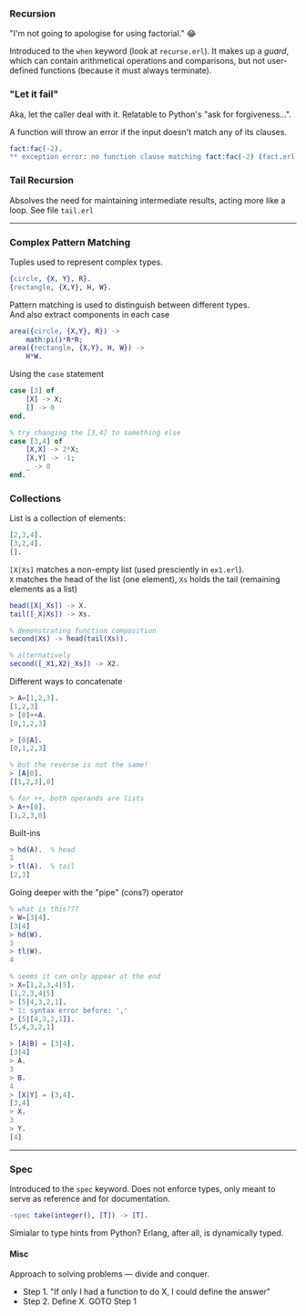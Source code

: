 ### Recursion

"I'm not going to apologise for using factorial." 😂

Introduced to the `when` keyword (look at `recurse.erl`). It makes up a _guard_, which can contain arithmetical operations and comparisons, but not user-defined functions (because it must always terminate).

### "Let it fail"

Aka, let the caller deal with it. Relatable to Python's "ask for forgiveness...".

A function will throw an error if the input doesn't match any of its clauses.

```erlang
fact:fac(-2).
** exception error: no function clause matching fact:fac(-2) (fact.erl, line 4)
```

### Tail Recursion

Absolves the need for maintaining intermediate results, acting more like a loop. See file `tail.erl`


---

### Complex Pattern Matching

Tuples used to represent complex types.

```erlang
{circle, {X, Y}, R}.
{rectangle, {X,Y}, H, W}.
```


Pattern matching is used to distinguish between different types. <br>
And also extract components in each case


```erlang
area({circle, {X,Y}, R}) ->
	math:pi()*R*R;
area({rectangle, {X,Y}, H, W}) ->
	H*W.
```

Using the `case` statement

```erlang
case [3] of
	[X] -> X;
	[] -> 0
end.

% try changing the [3,4] to something else
case [3,4] of
	[X,X] -> 2*X;
	[X,Y] -> -1;
	_ -> 0
end.
```


### Collections

List is a collection of elements:

```erlang
[2,3,4].
[3,2,4].
[].
```

`[X|Xs]` matches a non-empty list (used presciently in `ex1.erl`). <br>
`X` matches the head of the list (one element), `Xs` holds the tail (remaining elements as a list)

```erlang
head([X|_Xs]) -> X.
tail([_X|Xs]) -> Xs.

% demonstrating function composition
second(Xs) -> head(tail(Xs)).

% alternatively
second([_X1,X2|_Xs]) -> X2.
```

Different ways to concatenate

```erlang
> A=[1,2,3].
[1,2,3]
> [0]++A.
[0,1,2,3]

> [0|A].
[0,1,2,3]

% but the reverse is not the same!
> [A|0].
[[1,2,3],0]

% for ++, both operands are lists
> A++[0].
[1,2,3,0]
```

Built-ins

```erlang
> hd(A).  % head
1
> tl(A).  % tail
[2,3]
```

Going deeper with the "pipe" (cons?) operator

```erlang
% what is this???
> W=[3|4].
[3|4]
> hd(W).
3
> tl(W).
4

% seems it can only appear at the end
> X=[1,2,3,4|5].
[1,2,3,4|5]
> [5|4,3,2,1].
* 1: syntax error before: ','
> [5|[4,3,2,1]].
[5,4,3,2,1]

> [A|B] = [3|4].
[3|4]
> A.
3
> B.
4
> [X|Y] = [3,4].
[3,4]
> X.
3
> Y.
[4]
```

---

### Spec

Introduced to the `spec` keyword. Does not enforce types, only meant to serve as reference and for documentation.

```erlang
-spec take(integer(), [T]) -> [T].
```

Simialar to type hints from Python? Erlang, after all, is dynamically typed.

#### Misc

Approach to solving problems — divide and conquer.

- Step 1. "If only I had a function to do X, I could define the answer"
- Step 2. Define X. GOTO Step 1

